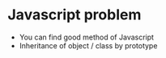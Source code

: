 # Javascript problem
- You can find good method of Javascript
- Inheritance of object / class by prototype
